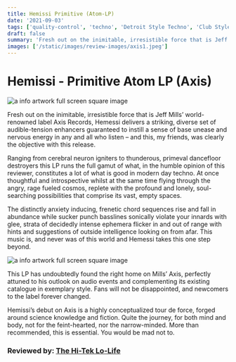 ```yaml
---
title: Hemissi Primitive (Atom-LP)
date: '2021-09-03'
tags: ['quality-control', 'techno', 'Detroit Style Techno', 'Club Style', 'Detroit Techno']
draft: false
summary: 'Fresh out on the inimitable, irresistible force that is Jeff Mills’ world-renowned label Axis Records, Hemessi delivers a striking, diverse set of audible-tension enhancers. '
images: ['/static/images/review-images/axis1.jpeg']
---
```


# Hemissi - Primitive Atom LP (Axis)

<div className="my-1 px-2 phone: w-full desktop: overflow-hidden xl:my-1 xl:px-2 xl:w-1/2">
  <Image
    alt="a info artwork full screen square image"
    src="/static/images/review-images/axis1.jpeg"
    width={700}
    height={700}
/>
</div>

Fresh out on the inimitable, irresistible force that is Jeff Mills’ world-renowned label Axis Records, Hemessi delivers a striking, diverse set of audible-tension enhancers guaranteed to instill a sense of base unease and nervous energy in any and all who listen – and this, my friends, was clearly the objective with this release.

Ranging from cerebral neuron igniters to thunderous, primeval dancefloor destroyers this LP runs the full gamut of what, in the humble opinion of this reviewer, constitutes a lot of what is good in modern day techno. At once thoughtful and introspective whilst at the same time flying through the angry, rage fueled cosmos, replete with the profound and lonely, soul-searching possibilities that comprise its vast, empty spaces.

The distinctly anxiety inducing, frenetic chord sequences rise and fall in abundance while sucker punch basslines sonically violate your innards with glee, strata of decidedly intense ephemera flicker in and out of range with hints and suggestions of outside intelligence looking on from afar. This music is, and never was of this world and Hemessi takes this one step beyond.

 <div className="my-1 px-2 phone: w-full desktop: overflow-hidden xl:my-1 xl:px-2 xl:w-1/2">
  <Image
    alt="a info artwork full screen square image"
    src="/static/images/review-images/Axis2.jpeg"
    width={700}
    height={700}
  />
</div>

This LP has undoubtedly found the right home on Mills’ Axis, perfectly attuned to his outlook on audio events and complementing its existing catalogue in exemplary style. Fans will not be disappointed, and newcomers to the label forever changed.

Hemissi’s debut on Axis is a highly conceptualized tour de force, forged around science knowledge and fiction. Quite the journey, for both mind and body, not for the feint-hearted, nor the narrow-minded.
More than recommended, this is essential. You would be mad not to.

### Reviewed by: [The Hi-Tek Lo-Life](https://www.facebook.com/HighestTek)

